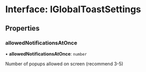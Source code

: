 # Interface: IGlobalToastSettings

## Properties

### allowedNotificationsAtOnce

• **allowedNotificationsAtOnce**: `number`

Number of popups allowed on screen (recommend 3-5)
